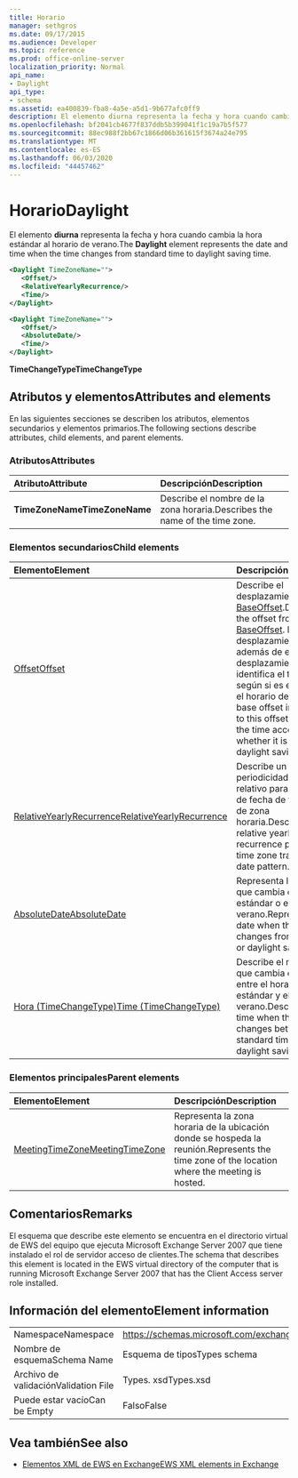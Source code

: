 ```yaml
---
title: Horario
manager: sethgros
ms.date: 09/17/2015
ms.audience: Developer
ms.topic: reference
ms.prod: office-online-server
localization_priority: Normal
api_name:
- Daylight
api_type:
- schema
ms.assetid: ea400839-fba8-4a5e-a5d1-9b677afc0ff9
description: El elemento diurna representa la fecha y hora cuando cambia la hora estándar al horario de verano.
ms.openlocfilehash: bf2041cb4677f837ddb5b399041f1c19a7b5f577
ms.sourcegitcommit: 88ec988f2bb67c1866d06b361615f3674a24e795
ms.translationtype: MT
ms.contentlocale: es-ES
ms.lasthandoff: 06/03/2020
ms.locfileid: "44457462"
---
```

# <a name="daylight"></a><span data-ttu-id="8109f-103">Horario</span><span class="sxs-lookup"><span data-stu-id="8109f-103">Daylight</span></span>

<span data-ttu-id="8109f-104">El elemento **diurna** representa la fecha y hora cuando cambia la hora estándar al horario de verano.</span><span class="sxs-lookup"><span data-stu-id="8109f-104">The **Daylight** element represents the date and time when the time changes from standard time to daylight saving time.</span></span> 
  
```xml
<Daylight TimeZoneName="">
   <Offset/>
   <RelativeYearlyRecurrence/>
   <Time/>
</Daylight>
```

```xml
<Daylight TimeZoneName="">
   <Offset/>
   <AbsoluteDate/>
   <Time/>
</Daylight>
```

<span data-ttu-id="8109f-105">**TimeChangeType**</span><span class="sxs-lookup"><span data-stu-id="8109f-105">**TimeChangeType**</span></span>

## <a name="attributes-and-elements"></a><span data-ttu-id="8109f-106">Atributos y elementos</span><span class="sxs-lookup"><span data-stu-id="8109f-106">Attributes and elements</span></span>

<span data-ttu-id="8109f-107">En las siguientes secciones se describen los atributos, elementos secundarios y elementos primarios.</span><span class="sxs-lookup"><span data-stu-id="8109f-107">The following sections describe attributes, child elements, and parent elements.</span></span>
  
### <a name="attributes"></a><span data-ttu-id="8109f-108">Atributos</span><span class="sxs-lookup"><span data-stu-id="8109f-108">Attributes</span></span>

|<span data-ttu-id="8109f-109">**Atributo**</span><span class="sxs-lookup"><span data-stu-id="8109f-109">**Attribute**</span></span>|<span data-ttu-id="8109f-110">**Descripción**</span><span class="sxs-lookup"><span data-stu-id="8109f-110">**Description**</span></span>|
|:-----|:-----|
|<span data-ttu-id="8109f-111">**TimeZoneName**</span><span class="sxs-lookup"><span data-stu-id="8109f-111">**TimeZoneName**</span></span> <br/> |<span data-ttu-id="8109f-112">Describe el nombre de la zona horaria.</span><span class="sxs-lookup"><span data-stu-id="8109f-112">Describes the name of the time zone.</span></span>  <br/> |
   
### <a name="child-elements"></a><span data-ttu-id="8109f-113">Elementos secundarios</span><span class="sxs-lookup"><span data-stu-id="8109f-113">Child elements</span></span>

|<span data-ttu-id="8109f-114">**Elemento**</span><span class="sxs-lookup"><span data-stu-id="8109f-114">**Element**</span></span>|<span data-ttu-id="8109f-115">**Descripción**</span><span class="sxs-lookup"><span data-stu-id="8109f-115">**Description**</span></span>|
|:-----|:-----|
|[<span data-ttu-id="8109f-116">Offset</span><span class="sxs-lookup"><span data-stu-id="8109f-116">Offset</span></span>](offset.md) <br/> |<span data-ttu-id="8109f-117">Describe el desplazamiento desde [BaseOffset](baseoffset.md).</span><span class="sxs-lookup"><span data-stu-id="8109f-117">Describes the offset from the [BaseOffset](baseoffset.md).</span></span> <span data-ttu-id="8109f-118">El desplazamiento base, además de este desplazamiento, identifica el tiempo según si es estándar o el horario de verano.</span><span class="sxs-lookup"><span data-stu-id="8109f-118">The base offset in addition to this offset identifies the time according to whether it is standard or daylight saving time.</span></span>  <br/> |
|[<span data-ttu-id="8109f-119">RelativeYearlyRecurrence</span><span class="sxs-lookup"><span data-stu-id="8109f-119">RelativeYearlyRecurrence</span></span>](relativeyearlyrecurrence.md) <br/> |<span data-ttu-id="8109f-120">Describe un patrón de periodicidad anual relativo para un patrón de fecha de transición de zona horaria.</span><span class="sxs-lookup"><span data-stu-id="8109f-120">Describes a relative yearly recurrence pattern for a time zone transition date pattern.</span></span>  <br/> |
|[<span data-ttu-id="8109f-121">AbsoluteDate</span><span class="sxs-lookup"><span data-stu-id="8109f-121">AbsoluteDate</span></span>](absolutedate.md) <br/> |<span data-ttu-id="8109f-122">Representa la fecha en que cambia el horario estándar o el horario de verano.</span><span class="sxs-lookup"><span data-stu-id="8109f-122">Represents the date when the time changes from standard or daylight saving time.</span></span>  <br/> |
|[<span data-ttu-id="8109f-123">Hora (TimeChangeType)</span><span class="sxs-lookup"><span data-stu-id="8109f-123">Time (TimeChangeType)</span></span>](time-timechangetype.md) <br/> |<span data-ttu-id="8109f-124">Describe el momento en que cambia el tiempo entre el horario estándar y el horario de verano.</span><span class="sxs-lookup"><span data-stu-id="8109f-124">Describes the time when the time changes between standard time and daylight saving time.</span></span>  <br/> |
   
### <a name="parent-elements"></a><span data-ttu-id="8109f-125">Elementos principales</span><span class="sxs-lookup"><span data-stu-id="8109f-125">Parent elements</span></span>

|<span data-ttu-id="8109f-126">**Elemento**</span><span class="sxs-lookup"><span data-stu-id="8109f-126">**Element**</span></span>|<span data-ttu-id="8109f-127">**Descripción**</span><span class="sxs-lookup"><span data-stu-id="8109f-127">**Description**</span></span>|
|:-----|:-----|
|[<span data-ttu-id="8109f-128">MeetingTimeZone</span><span class="sxs-lookup"><span data-stu-id="8109f-128">MeetingTimeZone</span></span>](meetingtimezone.md) <br/> |<span data-ttu-id="8109f-129">Representa la zona horaria de la ubicación donde se hospeda la reunión.</span><span class="sxs-lookup"><span data-stu-id="8109f-129">Represents the time zone of the location where the meeting is hosted.</span></span>  <br/> |
   
## <a name="remarks"></a><span data-ttu-id="8109f-130">Comentarios</span><span class="sxs-lookup"><span data-stu-id="8109f-130">Remarks</span></span>

<span data-ttu-id="8109f-131">El esquema que describe este elemento se encuentra en el directorio virtual de EWS del equipo que ejecuta Microsoft Exchange Server 2007 que tiene instalado el rol de servidor acceso de clientes.</span><span class="sxs-lookup"><span data-stu-id="8109f-131">The schema that describes this element is located in the EWS virtual directory of the computer that is running Microsoft Exchange Server 2007 that has the Client Access server role installed.</span></span>
  
## <a name="element-information"></a><span data-ttu-id="8109f-132">Información del elemento</span><span class="sxs-lookup"><span data-stu-id="8109f-132">Element information</span></span>

|||
|:-----|:-----|
|<span data-ttu-id="8109f-133">Namespace</span><span class="sxs-lookup"><span data-stu-id="8109f-133">Namespace</span></span>  <br/> |https://schemas.microsoft.com/exchange/services/2006/types  <br/> |
|<span data-ttu-id="8109f-134">Nombre de esquema</span><span class="sxs-lookup"><span data-stu-id="8109f-134">Schema Name</span></span>  <br/> |<span data-ttu-id="8109f-135">Esquema de tipos</span><span class="sxs-lookup"><span data-stu-id="8109f-135">Types schema</span></span>  <br/> |
|<span data-ttu-id="8109f-136">Archivo de validación</span><span class="sxs-lookup"><span data-stu-id="8109f-136">Validation File</span></span>  <br/> |<span data-ttu-id="8109f-137">Types. xsd</span><span class="sxs-lookup"><span data-stu-id="8109f-137">Types.xsd</span></span>  <br/> |
|<span data-ttu-id="8109f-138">Puede estar vacío</span><span class="sxs-lookup"><span data-stu-id="8109f-138">Can be Empty</span></span>  <br/> |<span data-ttu-id="8109f-139">Falso</span><span class="sxs-lookup"><span data-stu-id="8109f-139">False</span></span>  <br/> |
   
## <a name="see-also"></a><span data-ttu-id="8109f-140">Vea también</span><span class="sxs-lookup"><span data-stu-id="8109f-140">See also</span></span>

- [<span data-ttu-id="8109f-141">Elementos XML de EWS en Exchange</span><span class="sxs-lookup"><span data-stu-id="8109f-141">EWS XML elements in Exchange</span></span>](ews-xml-elements-in-exchange.md)

